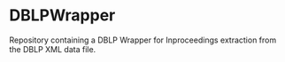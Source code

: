 # DBLPWrapper
Repository containing a DBLP Wrapper for Inproceedings extraction from the DBLP XML data file.
